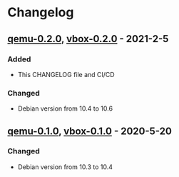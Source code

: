 # Changelog


## [qemu-0.2.0], [vbox-0.2.0] - 2021-2-5
### Added
- This CHANGELOG file and CI/CD
### Changed
- Debian version from 10.4 to 10.6

## [qemu-0.1.0], [vbox-0.1.0] - 2020-5-20
### Changed
- Debian version from 10.3 to 10.4

[qemu-0.1.0]: https://gitlab.ics.muni.cz/muni-kypo-images/debian-10-amd64/-/tree/5b4eca0432b967149339ad3682bba2ba5278e190
[vbox-0.1.0]: https://gitlab.ics.muni.cz/muni-kypo-images/debian-10-amd64/-/tree/5b4eca0432b967149339ad3682bba2ba5278e190
[qemu-0.2.0]: https://gitlab.ics.muni.cz/muni-kypo-images/debian-10-amd64/-/tree/qemu-0.2.0
[vbox-0.2.0]: https://gitlab.ics.muni.cz/muni-kypo-images/debian-10-amd64/-/tree/vbox-0.2.0
